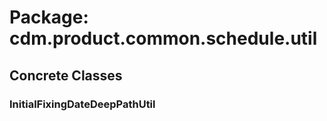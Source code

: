 # Package: cdm.product.common.schedule.util

## Concrete Classes

### InitialFixingDateDeepPathUtil

